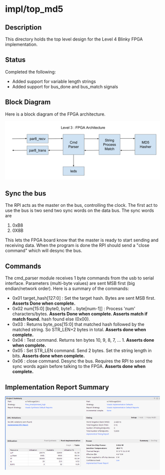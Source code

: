 # impl/top_md5

## Description

This directory holds the top level design for the Level 4 Blinky
FPGA implementation.

## Status

Completed the following:
* Added support for variable length strings
* Added support for bus_done and bus_match signals


## Block Diagram

Here is a block diagram of the FPGA architecture.

![FPGA_Architecture](images/MiniWheat_FPGA_Architecture.png)

## Sync the bus

The RPI acts as the master on the bus, controlling the clock.  The first act
to use the bus is two send two sync words on the data bus. The sync words are
1. 0xB8
2. 0X8B

This lets the FPGA board know that the master is ready to start sending
and receiving data.  When the program is done the RPI should send
a "close command" which will desync the bus.

## Commands

The cmd_parser module receives 1 byte commands from the
usb to serial interface.  Parameters (multi-byte values) are sent MSB first 
(big endian/network order).
Here is a summary of the commands:

* 0x01 target_hash[127:0] : Set the target hash.  Bytes are sent MSB first. **Asserts Done when complete.**
* 0x02 num[15:0] [byte0, byte1 .. byte[num-1]] : Process 'num' characters/bytes. **Asserts Done when complete.
Asserts match if match found.**
  hash found else (0x00).
* 0x03 : Returns byte_pos[15:0] that matched hash followed by the matched string. So STR_LEN+2 bytes in total.
  **Asserts done when complete.**
* 0x04 : Test command.  Returns ten bytes 10, 9, 8, 7, ... 1. **Asserts done when complete.**
* 0x05 : Set STR_LEN command.  Send 2 bytes.  Set the string length in bits.
**Asserts done when complete.**
* 0x06 : close command.  Desync the bus.  Requires the RPI to send the sync words again before talking to the FPGA.
**Asserts  done when complete.**


## Implementation Report Summary


![Report Summary](images/report_summary.png)

